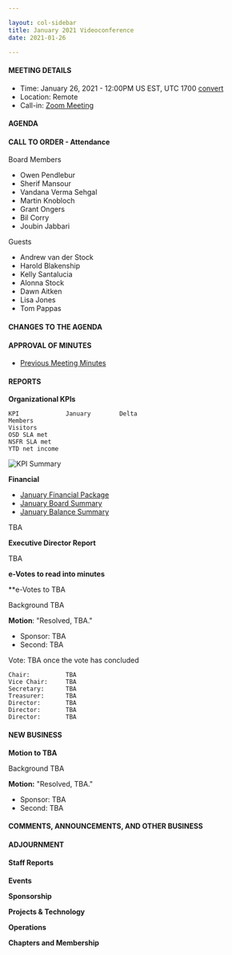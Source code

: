 ```yaml
---

layout: col-sidebar
title: January 2021 Videoconference
date: 2021-01-26

---
```


#### MEETING DETAILS

- Time: January 26, 2021 - 12:00PM US EST, UTC 1700 [convert](https://www.timeanddate.com/worldclock/meetingdetails.html?year=2020&month=11&day=24&hour=17&min=0&sec=0&p1=16&p2=919&p3=78&p4=136&p5=137&p6=176&p7=179)
- Location: Remote
- Call-in: [Zoom Meeting](https://zoom.us/j/675935446)

#### AGENDA

#### CALL TO ORDER - Attendance

Board Members
- Owen Pendlebur
- Sherif Mansour
- Vandana Verma Sehgal
- Martin Knobloch
- Grant Ongers
- Bil Corry
- Joubin Jabbari

Guests
- Andrew van der Stock
- Harold Blakenship
- Kelly Santalucia
- Alonna Stock
- Dawn Aitken
- Lisa Jones
- Tom Pappas


#### CHANGES TO THE AGENDA


#### APPROVAL OF MINUTES

- [Previous Meeting Minutes](/www-board/minutes/202012)

#### REPORTS


**Organizational KPIs**

```
KPI	            January        Delta
Members         
Visitors        
OSD SLA met     
NSFR SLA met    
YTD net income  
```

![KPI Summary](/www-board/attachments/202011-board-kpi-summary.png)

**Financial**

- [January Financial Package](/www-board/attachments/YYYYMM-board-summary.pdf)
- [January Board Summary](/www-board/attachments/YYYYMM-board-summary.pdf)
- [January Balance Summary](/www-board/attachments/YYYYMM-balance-summary.pdf)

TBA

**Executive Director Report**

TBA


**e-Votes to read into minutes**


**e-Votes to TBA

Background TBA


**Motion**: "Resolved, TBA."

- Sponsor: TBA
- Second: TBA

Vote: TBA once the vote has concluded

```
Chair:          TBA
Vice Chair:     TBA
Secretary:      TBA
Treasurer:      TBA
Director:       TBA
Director:       TBA
Director:       TBA
```

#### NEW BUSINESS


**Motion to TBA**

Background TBA

**Motion:** "Resolved, TBA."

- Sponsor: TBA
- Second: TBA


#### COMMENTS, ANNOUNCEMENTS, AND OTHER BUSINESS


#### ADJOURNMENT



#### Staff Reports

**Events**


**Sponsorship**


**Projects & Technology**


**Operations**


**Chapters and Membership**

